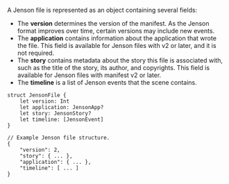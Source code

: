 A Jenson file is represented as an object containing several fields:

- The **version** determines the version of the manifest. As the Jenson format improves over time, certain versions may include new events.
- The **application** contains information about the application that wrote the file. This field is available for Jenson files with v2 or later, and it is not required.
- The **story** contains metadata about the story this file is associated with, such as the title of the story, its author, and copyrights. This field is available for Jenson files with manifest v2 or later.
- The **timeline** is a list of Jenson events that the scene contains.

```
struct JensonFile {
	let version: Int
	let application: JensonApp?
	let story: JensonStory?
	let timeline: [JensonEvent]
}
```

```
// Example Jenson file structure.
{
	"version": 2,
	"story": { ... },
	"application": { ... },
	"timeline": [ ... ]
}
```
